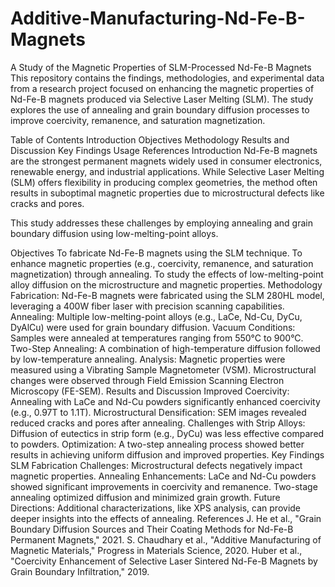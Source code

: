 # Additive-Manufacturing-Nd-Fe-B-Magnets
A Study of the Magnetic Properties of SLM-Processed Nd-Fe-B Magnets
This repository contains the findings, methodologies, and experimental data from a research project focused on enhancing the magnetic properties of Nd-Fe-B magnets produced via Selective Laser Melting (SLM). The study explores the use of annealing and grain boundary diffusion processes to improve coercivity, remanence, and saturation magnetization.

Table of Contents
Introduction
Objectives
Methodology
Results and Discussion
Key Findings
Usage
References
Introduction
Nd-Fe-B magnets are the strongest permanent magnets widely used in consumer electronics, renewable energy, and industrial applications. While Selective Laser Melting (SLM) offers flexibility in producing complex geometries, the method often results in suboptimal magnetic properties due to microstructural defects like cracks and pores.

This study addresses these challenges by employing annealing and grain boundary diffusion using low-melting-point alloys.

Objectives
To fabricate Nd-Fe-B magnets using the SLM technique.
To enhance magnetic properties (e.g., coercivity, remanence, and saturation magnetization) through annealing.
To study the effects of low-melting-point alloy diffusion on the microstructure and magnetic properties.
Methodology
Fabrication: Nd-Fe-B magnets were fabricated using the SLM 280HL model, leveraging a 400W fiber laser with precision scanning capabilities.
Annealing: Multiple low-melting-point alloys (e.g., LaCe, Nd-Cu, DyCu, DyAlCu) were used for grain boundary diffusion.
Vacuum Conditions: Samples were annealed at temperatures ranging from 550°C to 900°C.
Two-Step Annealing: A combination of high-temperature diffusion followed by low-temperature annealing.
Analysis: Magnetic properties were measured using a Vibrating Sample Magnetometer (VSM). Microstructural changes were observed through Field Emission Scanning Electron Microscopy (FE-SEM).
Results and Discussion
Improved Coercivity: Annealing with LaCe and Nd-Cu powders significantly enhanced coercivity (e.g., 0.97T to 1.1T).
Microstructural Densification: SEM images revealed reduced cracks and pores after annealing.
Challenges with Strip Alloys: Diffusion of eutectics in strip form (e.g., DyCu) was less effective compared to powders.
Optimization: A two-step annealing process showed better results in achieving uniform diffusion and improved properties.
Key Findings
SLM Fabrication Challenges: Microstructural defects negatively impact magnetic properties.
Annealing Enhancements:
LaCe and Nd-Cu powders showed significant improvements in coercivity and remanence.
Two-stage annealing optimized diffusion and minimized grain growth.
Future Directions: Additional characterizations, like XPS analysis, can provide deeper insights into the effects of annealing.
References
J. He et al., "Grain Boundary Diffusion Sources and Their Coating Methods for Nd-Fe-B Permanent Magnets," 2021.
S. Chaudhary et al., "Additive Manufacturing of Magnetic Materials," Progress in Materials Science, 2020.
Huber et al., "Coercivity Enhancement of Selective Laser Sintered Nd-Fe-B Magnets by Grain Boundary Infiltration," 2019.
